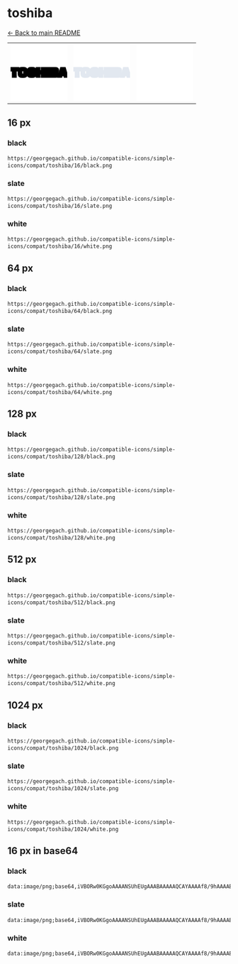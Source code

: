 # toshiba

[← Back to main README](../../README.md)

<table><tr>
  <td><img src="./128/black.png" width="128" alt="toshiba black icon" /></td>
  <td><img src="./128/slate.png" width="128" alt="toshiba slate icon" /></td>
  <td><img src="./128/white.png" width="128" alt="toshiba white icon" /></td>
</tr></table>

## 16 px

### black
```
https://georgegach.github.io/compatible-icons/simple-icons/compat/toshiba/16/black.png
```

### slate
```
https://georgegach.github.io/compatible-icons/simple-icons/compat/toshiba/16/slate.png
```

### white
```
https://georgegach.github.io/compatible-icons/simple-icons/compat/toshiba/16/white.png
```

## 64 px

### black
```
https://georgegach.github.io/compatible-icons/simple-icons/compat/toshiba/64/black.png
```

### slate
```
https://georgegach.github.io/compatible-icons/simple-icons/compat/toshiba/64/slate.png
```

### white
```
https://georgegach.github.io/compatible-icons/simple-icons/compat/toshiba/64/white.png
```

## 128 px

### black
```
https://georgegach.github.io/compatible-icons/simple-icons/compat/toshiba/128/black.png
```

### slate
```
https://georgegach.github.io/compatible-icons/simple-icons/compat/toshiba/128/slate.png
```

### white
```
https://georgegach.github.io/compatible-icons/simple-icons/compat/toshiba/128/white.png
```

## 512 px

### black
```
https://georgegach.github.io/compatible-icons/simple-icons/compat/toshiba/512/black.png
```

### slate
```
https://georgegach.github.io/compatible-icons/simple-icons/compat/toshiba/512/slate.png
```

### white
```
https://georgegach.github.io/compatible-icons/simple-icons/compat/toshiba/512/white.png
```

## 1024 px

### black
```
https://georgegach.github.io/compatible-icons/simple-icons/compat/toshiba/1024/black.png
```

### slate
```
https://georgegach.github.io/compatible-icons/simple-icons/compat/toshiba/1024/slate.png
```

### white
```
https://georgegach.github.io/compatible-icons/simple-icons/compat/toshiba/1024/white.png
```

## 16 px in base64

### black
```
data:image/png;base64,iVBORw0KGgoAAAANSUhEUgAAABAAAAAQCAYAAAAf8/9hAAAABmJLR0QA/wD/AP+gvaeTAAAAiklEQVQ4je3QOwoCUQyF4W+8ioiF2LgRNyBi40JclmDhCgS34BosLKy1E53i4qvJwBQ2FmIzPwROkkNCQsP/KbAKfcQIW0yQ0cEt6gnP8C6xwA6uKHEPcw7jKyLXdJWfQ58SplEcxPRU21bgEXlFC73o9dtYY4gD5thgFkO7uHw4ocQe42/+1fAr3txPIj8/Ay03AAAAAElFTkSuQmCC
```

### slate
```
data:image/png;base64,iVBORw0KGgoAAAANSUhEUgAAABAAAAAQCAYAAAAf8/9hAAAABmJLR0QA/wD/AP+gvaeTAAAAtUlEQVQ4je2QPUpDURgF59x7X1Ib9G3EDaRIk4VkWYJFViC4BXEJFgqihUKK/JAEfD/fsbAJ6QTB5s0GZs6Bgf9Hbx/rW4AeXoVryPcJTxGNRAU6CNdhcpKiix6VdKOeheUHvX9u9jYJMQK+kCrsAuhHoRa7OpG2wBa4FKwS0iPyC9CcloECwGGfVRdgAmC4Ko5YJnGhnJ7brps78l0WM+wmZY0tducTQMdc8pO7uP77Vwd+zzcQLEph/Di2WAAAAABJRU5ErkJggg==
```

### white
```
data:image/png;base64,iVBORw0KGgoAAAANSUhEUgAAABAAAAAQCAYAAAAf8/9hAAAABmJLR0QA/wD/AP+gvaeTAAAAi0lEQVQ4je3QMQ4BYRAF4G/Xoia4iAsoNA7iWBKFE0hcQRxBQaJXESRI/JqJbISWZl/15uXNvJmhwv+RpZSmwXfoYYEBbqjjHHoNj/BOMMYySymdkKOBazQVyMJ8D02pPqCDfY4VtpH42qyUlt62LtAO3i0wQwsbjDDHMAY2cfxwwgVr9L9/p8Lv8AQO2h/uW+xDOQAAAABJRU5ErkJggg==
```

